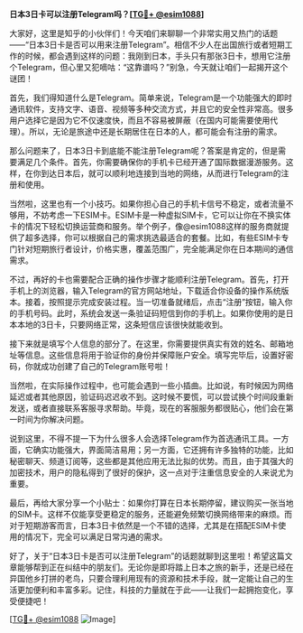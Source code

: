 **日本3日卡可以注册Telegram吗？[[TG💪+ @esim1088](https://t.me/s/esim1088)]**

大家好，这里是知乎的小伙伴们！今天咱们来聊聊一个非常实用又热门的话题——“日本3日卡是否可以用来注册Telegram”。相信不少人在出国旅行或者短期工作的时候，都会遇到这样的问题：我刚到日本，手头只有那张3日卡，想用它注册个Telegram，但心里又犯嘀咕：“这靠谱吗？”别急，今天就让咱们一起揭开这个谜团！

首先，我们得知道什么是Telegram。简单来说，Telegram是一个功能强大的即时通讯软件，支持文字、语音、视频等多种交流方式，并且它的安全性非常高。很多用户选择它是因为它不仅速度快，而且不容易被屏蔽（在国内可能需要使用代理）。所以，无论是旅途中还是长期居住在日本的人，都可能会有注册的需求。

那么问题来了，日本3日卡到底能不能注册Telegram呢？答案是肯定的，但是需要满足几个条件。首先，你需要确保你的手机卡已经开通了国际数据漫游服务。这样，在你到达日本后，就可以顺利地连接到当地的网络，从而进行Telegram的注册和使用。

当然啦，这里也有一个小技巧。如果你担心自己的手机卡信号不稳定，或者流量不够用，不妨考虑一下ESIM卡。ESIM卡是一种虚拟SIM卡，它可以让你在不换实体卡的情况下轻松切换运营商和服务。举个例子，像@esim1088这样的服务商就提供了超多选择，你可以根据自己的需求挑选最适合的套餐。比如，有些ESIM卡专门针对短期旅行者设计，价格实惠，覆盖范围广，完全能满足你在日本期间的通信需求。

不过，再好的卡也需要配合正确的操作步骤才能顺利注册Telegram。首先，打开手机上的浏览器，输入Telegram的官方网站地址，下载适合你设备的操作系统版本。接着，按照提示完成安装过程。当一切准备就绪后，点击“注册”按钮，输入你的手机号码。此时，系统会发送一条验证码短信到你的手机上。如果你使用的是日本本地的3日卡，只要网络正常，这条短信应该很快就能收到。

接下来就是填写个人信息的部分了。在这里，你需要提供真实有效的姓名、邮箱地址等信息。这些信息将用于验证你的身份并保障账户安全。填写完毕后，设置好密码，你就成功创建了自己的Telegram账号啦！

当然啦，在实际操作过程中，也可能会遇到一些小插曲。比如说，有时候因为网络延迟或者其他原因，验证码迟迟收不到。这时候不要慌，可以尝试换个时间段重新发送，或者直接联系客服寻求帮助。毕竟，现在的客服服务都很贴心，他们会在第一时间为你解决问题。

说到这里，不得不提一下为什么很多人会选择Telegram作为首选通讯工具。一方面，它确实功能强大，界面简洁易用；另一方面，它还拥有许多独特的功能，比如秘密聊天、频道订阅等，这些都是其他应用无法比拟的优势。而且，由于其强大的加密技术，用户的隐私得到了很好的保护，这一点对于注重信息安全的人来说尤为重要。

最后，再给大家分享一个小贴士：如果你打算在日本长期停留，建议购买一张当地的SIM卡。这样不仅能享受更稳定的服务，还能避免频繁切换网络带来的麻烦。而对于短期游客而言，日本3日卡依然是一个不错的选择，尤其是在搭配ESIM卡使用的情况下，完全可以满足日常沟通的需求。

好了，关于“日本3日卡是否可以注册Telegram”的话题就聊到这里啦！希望这篇文章能够帮到正在纠结中的朋友们。无论你是即将踏上日本之旅的新手，还是已经在异国他乡打拼的老鸟，只要合理利用现有的资源和技术手段，就一定能让自己的生活更加便利和丰富多彩。记住，科技的力量就在于此——让我们一起拥抱变化，享受便捷吧！

[[TG💪+ @esim1088](https://t.me/s/esim1088) ![Image](https://i.postimg.cc/4NQfJmqS/Snipaste-2025-05-13-00-14-12.png)]